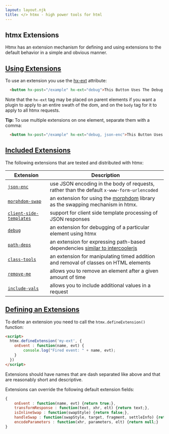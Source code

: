```yaml
---
layout: layout.njk
title: </> htmx - high power tools for html
---
```


## htmx Extensions

Htmx has an extension mechanism for defining and using extensions to the default behavior in a simple and obvious manner.

## <a name="using"></a>[Using Extensions](#using)

To use an extension you use the [hx-ext](/attributes/hx-ext) attribute:

```html
  <button hx-post="/example" hx-ext="debug">This Button Uses The Debug Extension</button>
```

Note that the `hx-ext` tag may be placed on parent elements if you want a plugin to apply to an entire swath of the dom,
and on the `body` tag for it to apply to all htmx requests.

**Tip:** To use multiple extensions on one element, separate them with a comma:

```html
  <button hx-post="/example" hx-ext="debug, json-enc">This Button Uses Two Extensions</button>
```

## <a name="included"></a> [Included Extensions](#included)

The following extensions that are tested and distributed with htmx:

<div class="info-table">

| Extension | Description
|-----------|-------------
| [`json-enc`](/extensions/json-enc) | use JSON encoding in the body of requests, rather than the default `x-www-form-urlencoded`
| [`morphdom-swap`](/extensions/morphdom-swap) | an extension for using the [morphdom](https://github.com/patrick-steele-idem/morphdom) library as the swapping mechanism in htmx.
| [`client-side-templates`](/extensions/client-side-templates) | support for client side template processing of JSON responses
| [`debug`](/extensions/debug) | an extension for debugging of a particular element using htmx
| [`path-deps`](/extensions/path-deps) | an extension for expressing path-based dependencies [similar to intercoolerjs](http://intercoolerjs.org/docs.html#dependencies)
| [`class-tools`](/extensions/class-tools) | an extension for manipulating timed addition and removal of classes on HTML elements
| [`remove-me`](/extensions/remove-me) | allows you to remove an element after a given amount of time
| [`include-vals`](/extensions/include-vals) | allows you to include additional values in a request

</div>

## <a name="defining"></a>[Defining an Extensions](#defining)

To define an extension you need to call the `htmx.defineExtension()` function:

```html
<script>
  htmx.defineExtension('my-ext', {
    onEvent : function(name, evt) {
        console.log("Fired event: " + name, evt);
    }
  })
</script>
```

Extensions should have names that are dash separated like above and that are reasonably short and descriptive.

Extensions can override the following default extension fields:

```javascript
{
    onEvent : function(name, evt) {return true;},
    transformResponse : function(text, xhr, elt) {return text;},
    isInlineSwap : function(swapStyle) {return false;},
    handleSwap : function(swapStyle, target, fragment, settleInfo) {return false;},
    encodeParameters : function(xhr, parameters, elt) {return null;}
}
```
